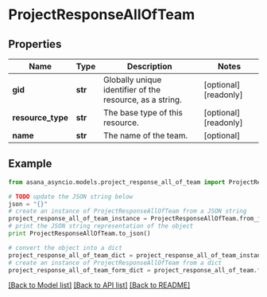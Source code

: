 # ProjectResponseAllOfTeam


## Properties

Name | Type | Description | Notes
------------ | ------------- | ------------- | -------------
**gid** | **str** | Globally unique identifier of the resource, as a string. | [optional] [readonly] 
**resource_type** | **str** | The base type of this resource. | [optional] [readonly] 
**name** | **str** | The name of the team. | [optional] 

## Example

```python
from asana_asyncio.models.project_response_all_of_team import ProjectResponseAllOfTeam

# TODO update the JSON string below
json = "{}"
# create an instance of ProjectResponseAllOfTeam from a JSON string
project_response_all_of_team_instance = ProjectResponseAllOfTeam.from_json(json)
# print the JSON string representation of the object
print ProjectResponseAllOfTeam.to_json()

# convert the object into a dict
project_response_all_of_team_dict = project_response_all_of_team_instance.to_dict()
# create an instance of ProjectResponseAllOfTeam from a dict
project_response_all_of_team_form_dict = project_response_all_of_team.from_dict(project_response_all_of_team_dict)
```
[[Back to Model list]](../README.md#documentation-for-models) [[Back to API list]](../README.md#documentation-for-api-endpoints) [[Back to README]](../README.md)


